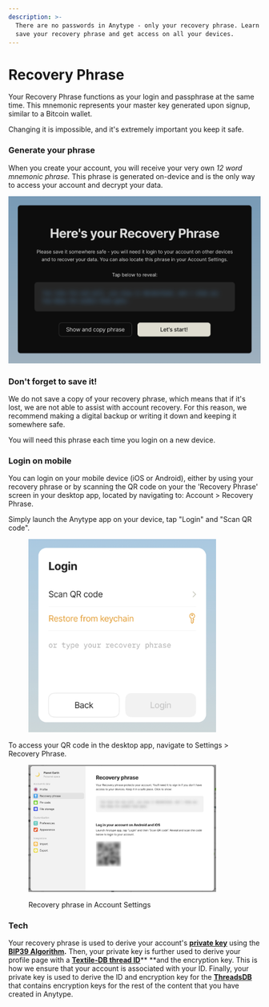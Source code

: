 ```yaml
---
description: >-
  There are no passwords in Anytype - only your recovery phrase. Learn how to
  save your recovery phrase and get access on all your devices.
---
```


# Recovery Phrase

Your Recovery Phrase functions as your login and passphrase at the same time. This mnemonic represents your master key generated upon signup, similar to a Bitcoin wallet.&#x20;

Changing it is impossible, and it's extremely important you keep it safe.

### Generate your phrase

When you create your account, you will receive your very own _12 word mnemonic phrase._ This phrase is generated on-device and is the only way to access your account and decrypt your data.

![](<../../.gitbook/assets/image (16).png>)

### Don't forget to save it!

We do not save a copy of your recovery phrase, which means that if it's lost, we are not able to assist with account recovery. For this reason, we recommend making a digital backup or writing it down and keeping it somewhere safe.&#x20;

You will need this phrase each time you login on a new device.

### Login on mobile

You can login on your mobile device (iOS or Android), either by using your recovery phrase or by scanning the QR code on your the 'Recovery Phrase' screen in your desktop app, located by navigating to: Account > Recovery Phrase.&#x20;

Simply launch the Anytype app on your device, tap "Login" and "Scan QR code".&#x20;

<figure><img src="../../.gitbook/assets/image (20).png" alt="" width="375"><figcaption></figcaption></figure>

To access your QR code in the desktop app, navigate to Settings > Recovery Phrase.

<figure><img src="../../.gitbook/assets/Anytype Recovery Phrase.png" alt="" width="375"><figcaption><p>Recovery phrase in Account Settings</p></figcaption></figure>

### Tech

Your recovery phrase is used to derive your account's [**private key**](https://en.wikipedia.org/wiki/Public-key\_cryptography) using the [**BIP39 Algorithm**](https://medium.com/coinmonks/mnemonic-generation-bip39-simply-explained-e9ac18db9477)**.**  Then, your private key is further used to derive your profile page with a [**Textile-DB thread ID**](https://github.com/textileio/go-threads)\*\* \*\*and the encryption key. This is how we ensure that your account is associated with your ID. Finally, your private key is used to derive the ID and encryption key for the [**ThreadsDB**](https://github.com/textileio/go-threads#running-threaddb) that contains encryption keys for the rest of the content that you have created in Anytype.
